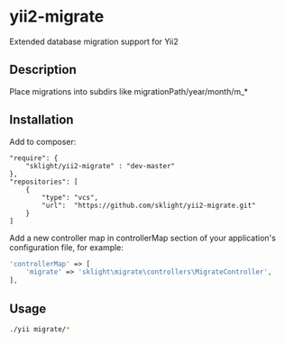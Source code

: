 # yii2-migrate

Extended database migration support for Yii2

## Description

Place migrations into subdirs like migrationPath/year/month/m_*
 
## Installation

Add to composer:

```composer
"require": {
    "sklight/yii2-migrate" : "dev-master"
},
"repositories": [
    {
        "type": "vcs",
        "url":  "https://github.com/sklight/yii2-migrate.git"
    }
]
```

Add a new controller map in controllerMap section of your application's configuration file, for example:

```php
'controllerMap' => [
    'migrate' => 'sklight\migrate\controllers\MigrateController',
],
```

## Usage

```bash
./yii migrate/*
```
